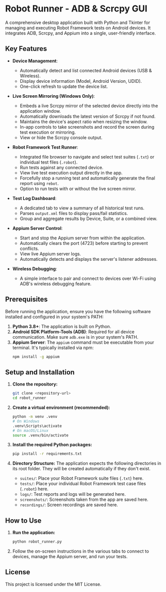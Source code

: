 # Robot Runner - ADB & Scrcpy GUI

A comprehensive desktop application built with Python and Tkinter for managing and executing Robot Framework tests on Android devices. It integrates ADB, Scrcpy, and Appium into a single, user-friendly interface.

## Key Features

*   **Device Management**:
    *   Automatically detect and list connected Android devices (USB & Wireless).
    *   Display device information (Model, Android Version, UDID).
    *   One-click refresh to update the device list.

*   **Live Screen Mirroring (Windows Only)**:
    *   Embeds a live Scrcpy mirror of the selected device directly into the application window.
    *   Automatically downloads the latest version of Scrcpy if not found.
    *   Maintains the device's aspect ratio when resizing the window.
    *   In-app controls to take screenshots and record the screen during test execution or mirroring.
    *   View or hide the Scrcpy console output.

*   **Robot Framework Test Runner**:
    *   Integrated file browser to navigate and select test suites (`.txt`) or individual test files (`.robot`).
    *   Run tests against any connected device.
    *   View live test execution output directly in the app.
    *   Forcefully stop a running test and automatically generate the final report using `rebot`.
    *   Option to run tests with or without the live screen mirror.

*   **Test Log Dashboard**:
    *   A dedicated tab to view a summary of all historical test runs.
    *   Parses `output.xml` files to display pass/fail statistics.
    *   Group and aggregate results by Device, Suite, or a combined view.

*   **Appium Server Control**:
    *   Start and stop the Appium server from within the application.
    *   Automatically clears the port (4723) before starting to prevent conflicts.
    *   View live Appium server logs.
    *   Automatically detects and displays the server's listener addresses.

*   **Wireless Debugging**:
    *   A simple interface to pair and connect to devices over Wi-Fi using ADB's wireless debugging feature.

## Prerequisites

Before running the application, ensure you have the following software installed and configured in your system's PATH:

1.  **Python 3.8+**: The application is built on Python.
2.  **Android SDK Platform-Tools (ADB)**: Required for all device communication. Make sure `adb.exe` is in your system's PATH.
3.  **Appium Server**: The `appium` command must be executable from your terminal. It's typically installed via npm:
    ```sh
    npm install -g appium
    ```

## Setup and Installation

1.  **Clone the repository:**
    ```sh
    git clone <repository-url>
    cd robot_runner
    ```

2.  **Create a virtual environment (recommended):**
    ```sh
    python -m venv .venv
    # On Windows
    .venv\Scripts\activate
    # On macOS/Linux
    source .venv/bin/activate
    ```

3.  **Install the required Python packages:**
    ```sh
    pip install -r requirements.txt
    ```

4.  **Directory Structure:**
    The application expects the following directories in its root folder. They will be created automatically if they don't exist.
    *   `suites/`: Place your Robot Framework suite files (`.txt`) here.
    *   `tests/`: Place your individual Robot Framework test case files (`.robot`) here.
    *   `logs/`: Test reports and logs will be generated here.
    *   `screenshots/`: Screenshots taken from the app are saved here.
    *   `recordings/`: Screen recordings are saved here.

## How to Use

1.  **Run the application:**
    ```sh
    python robot_runner.py
    ```
2.  Follow the on-screen instructions in the various tabs to connect to devices, manage the Appium server, and run your tests.

## License

This project is licensed under the MIT License.